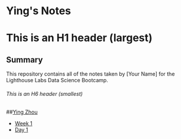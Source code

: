 # Ying's Notes
# This is an H1 header (largest)
## Summary 
This repository contains all of the notes taken by [Your Name] for the Lighthouse Labs Data Science Bootcamp.
###### This is an H6 header (smallest)
##[Ying Zhou](https://www.google.ca)

* [Week 1](/Week_1)
 * [Day 1](/Week_1/Day_1)

